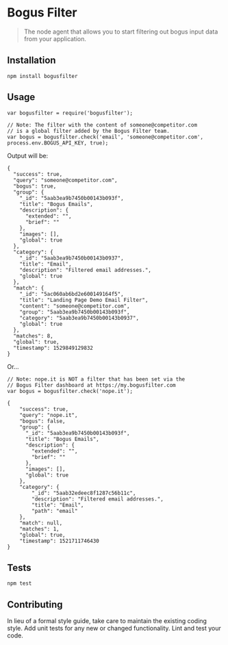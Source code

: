# Bogus Filter
> The node agent that allows you to start filtering out bogus input data from your application.

## Installation

  `npm install bogusfilter`

## Usage
```
var bogusfilter = require('bogusfilter');

// Note: The filter with the content of someone@competitor.com
// is a global filter added by the Bogus Filter team.
var bogus = bogusfilter.check('email', 'someone@competitor.com', process.env.BOGUS_API_KEY, true);
```

Output will be:
```
{
  "success": true,
  "query": "someone@competitor.com",
  "bogus": true,
  "group": {
    "_id": "5aab3ea9b7450b00143b093f",
    "title": "Bogus Emails",
    "description": {
      "extended": "",
      "brief": ""
    },
    "images": [],
    "global": true
  },
  "category": {
    "_id": "5aab3ea9b7450b00143b0937",
    "title": "Email",
    "description": "Filtered email addresses.",
    "global": true
  },
  "match": {
    "_id": "5ac060ab6bd2e600149164f5",
    "title": "Landing Page Demo Email Filter",
    "content": "someone@competitor.com",
    "group": "5aab3ea9b7450b00143b093f",
    "category": "5aab3ea9b7450b00143b0937",
    "global": true
  },
  "matches": 8,
  "global": true,
  "timestamp": 1529849129832
}
```

Or...

```
// Note: nope.it is NOT a filter that has been set via the
// Bogus Filter dashboard at https://my.bogusfilter.com
var bogus = bogusfilter.check('nope.it');

{
    "success": true,
    "query": "nope.it",
    "bogus": false,
    "group": {
      "_id": "5aab3ea9b7450b00143b093f",
      "title": "Bogus Emails",
      "description": {
        "extended": "",
        "brief": ""
      },
      "images": [],
      "global": true
    },
    "category": {
        "_id": "5aab32edeec8f1287c56b11c",
        "description": "Filtered email addresses.",
        "title": "Email",
        "path": "email"
    },
    "match": null,
    "matches": 1,
    "global": true,
    "timestamp": 1521711746430
}
```


## Tests

  `npm test`

## Contributing

In lieu of a formal style guide, take care to maintain the existing coding style. Add unit tests for any new or changed functionality. Lint and test your code.

